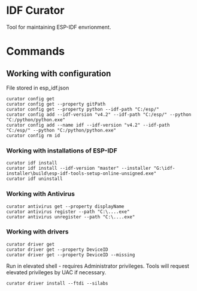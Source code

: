 # IDF Curator

Tool for maintaining ESP-IDF envrionment.
# Commands

## Working with configuration

File stored in esp_idf.json
```
curator config get
curator config get --property gitPath
curator config get --property python --idf-path "C:/esp/"
curator config add --idf-version "v4.2" --idf-path "C:/esp/" --python "C:/python/python.exe"
curator config add --name idf --idf-version "v4.2" --idf-path "C:/esp/" --python "C:/python/python.exe"
curator config rm id
```

### Working with installations of ESP-IDF
```
curator idf install
curator idf install --idf-version "master" --installer "G:\idf-installer\build\esp-idf-tools-setup-online-unsigned.exe"
curator idf uninstall
```

### Working with Antivirus

```
curator antivirus get --property displayName
curator antivirus register --path "C:\....exe"
curator antivirus unregister --path "C:\....exe"
```


### Working with drivers

```
curator driver get
curator driver get --property DeviceID
curator driver get --property DeviceID --missing
```

Run in elevated shell - requires Administrator privileges.
Tools will request elevated privileges by UAC if necessary.

```
curator driver install --ftdi --silabs
```